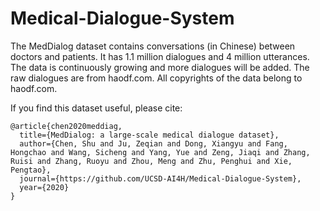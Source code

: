 # Medical-Dialogue-System

The MedDialog dataset contains conversations (in Chinese) between doctors and patients. It has 1.1 million dialogues and 4 million utterances. The data is continuously growing and more dialogues will be added. The raw dialogues are from haodf.com.  All copyrights of the data belong to haodf.com.

If you find this dataset useful, please cite:

    @article{chen2020meddiag,
      title={MedDialog: a large-scale medical dialogue dataset},
      author={Chen, Shu and Ju, Zeqian and Dong, Xiangyu and Fang, Hongchao and Wang, Sicheng and Yang, Yue and Zeng, Jiaqi and Zhang, Ruisi and Zhang, Ruoyu and Zhou, Meng and Zhu, Penghui and Xie, Pengtao},
      journal={https://github.com/UCSD-AI4H/Medical-Dialogue-System}, 
      year={2020}
    }
